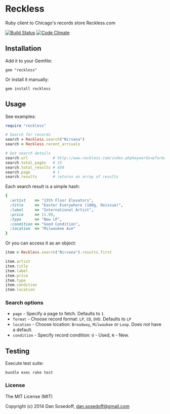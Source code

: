 # Reckless

Ruby client to Chicago's records store Reckless.com

[![Build Status](https://travis-ci.org/sosedoff/reckless.png?branch=master)](https://travis-ci.org/sosedoff/reckless)
[![Code Climate](https://codeclimate.com/github/sosedoff/reckless.png)](https://codeclimate.com/github/sosedoff/reckless)

## Installation

Add it to your Gemfile:

```
gem "reckless"
```

Or install it manually:

```
gem install reckless
```

## Usage

See examples:

```ruby
require "reckless"

# Search for records
search = Reckless.search("Nirvana")
search = Reckless.recent_arrivals

# Get search details
search.url           # http://www.reckless.com/index.phpkeywords=&format=&cond=&store=&is_search=true&srch=Search
search.total_pages   # 15
search.total_results # 450
search.page          # 1
search.results       # returns an array of results
```

Each search result is a simple hash:

```ruby
{
  :artist    => "13th Floor Elevators",
  :title     => "Easter Everywhere (180g, Reissue)",
  :label     => "International Artist",
  :price     => 11.99,
  :type      => "New LP",
  :condition => "Good Condition",
  :location  => "Milwaukee Ave"
}
```

Or you can access it as an object:

```ruby
item = Reckless.search("Nirvana").results.first

item.artist
item.title
item.label
item.price
item.type
item.condition
item.location
```

### Search options

- `page`      - Specify a page to fetch. Defaults to `1`
- `format`    - Choose record format: `LP`, `CD`, `DVD`. Defaults to `LP`
- `location`  - Choose location: `Broadway`, `Milwaukee` or `Loop`. Does not have a default.
- `condition` - Specify record condition: `U` - Used, `N` - New.

## Testing

Execute test suite:

```
bundle exec rake test
```

### License

The MIT License (MIT)

Copyright (c) 2014 Dan Sosedoff, <dan.sosedoff@gmail.com>

